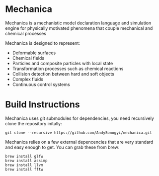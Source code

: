 # Mechanica

Mechanica is a mechanistic model declaration language and simulation engine for physically motivated phenomena that couple mechanical and chemical processes

Mechanica is designed to represent:

* Deformable surfaces
* Chemical fields
* Particles and composite particles with local state
* Transformation processes such as chemical reactions
* Collision detection between hard and soft objects
* Complex fluids
* Continuous control systems

# Build Instructions

Mechanica uses git submodules for dependencies, you need recursively clone the repository initally: 

```
git clone --recursive https://github.com/AndySomogyi/mechanica.git
```

Mechanica relies on a few external depencencies that are very standard and easy enough to get. You can grab these from brew:

```
brew install glfw
brew install assimp
brew install llvm
brew install fftw
```
